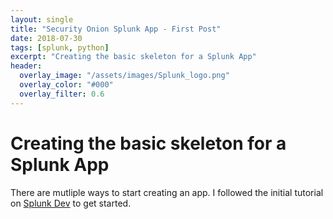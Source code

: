 ```yaml
---
layout: single
title: "Security Onion Splunk App - First Post"
date: 2018-07-30
tags: [splunk, python]
excerpt: "Creating the basic skeleton for a Splunk App"
header:
  overlay_image: "/assets/images/Splunk_logo.png"
  overlay_color: "#000"
  overlay_filter: 0.6
---
```


# Creating the basic skeleton for a Splunk App

There are mutliple ways to start creating an app.  I followed the initial tutorial on [Splunk Dev](http://dev.splunk.com/view/quickstart/SP-CAAAFDC) to get started. 

